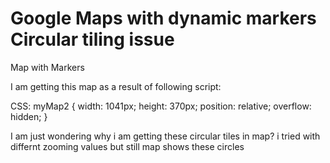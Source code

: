 
# Google Maps with dynamic markers Circular tiling issue

Map with Markers

I am getting this map as a result of following script:
<script>
       function Initialize() {

           google.maps.visualRefresh = true;
           var infowindow;
           $.ajax({
               type: "GET",
               url: "/api/Truck",
               dataType: 'json',
               contentType: 'application/x-www-form-urlencoded',
               success: function (data) {
                   var Center = new google.maps.LatLng(data[0].CurrentLatitude, data[0].CurrentLongitude);

                   var mapOptions = {
                       zoom: 8,
                       center: Center,
                       mapTypeId: google.maps.MapTypeId.ROADMAP
                   };

                   var gmap = new google.maps.Map(document.getElementById("myMap2"), mapOptions);
                   $.each(data, function (i, item) {
                       var marker = new google.maps.Marker({
                           'position': new google.maps.LatLng(item.CurrentLatitude, item.CurrentLongitude),
                           'map': gmap,
                           'title': item.TruckNumber
                       });
                       marker.setIcon('http://maps.google.com/mapfiles/ms/icons/blue-dot.png');
                       google.maps.event.addListener(marker, 'click', function () {

                           if (infowindow) infowindow.close();
                           infowindow = new google.maps.InfoWindow({ content: "<div class='infoDiv'><h3>" + item.TruckNumber + "</h3></div>" });

                           infowindow.open(gmap, marker);
                       });
                   });   

               }

           })
       }
</script>

CSS:
myMap2 { 
  width: 1041px; 
  height: 370px; 
  position: relative; 
  overflow: hidden; 
}

I am just wondering why i am getting these circular tiles in map? i tried with differnt zooming values but still map shows these circles

        